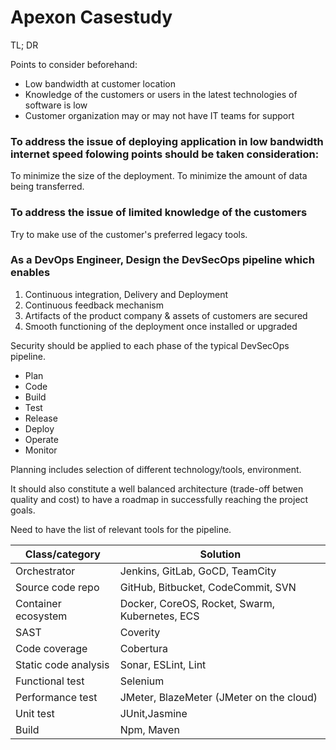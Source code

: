# Apexon Casestudy

TL; DR

Points to consider beforehand:

- Low bandwidth at customer location
- Knowledge of the customers or users in the latest technologies of software is low
- Customer organization may or may not have IT teams for support

### To address the issue of deploying application in low bandwidth internet speed folowing points should be taken consideration:

To minimize the size of the deployment.
To minimize the amount of data being transferred.

### To address the issue of limited knowledge of the customers

Try to make use of the customer's preferred legacy tools.


### As a DevOps Engineer, Design the DevSecOps pipeline which enables
1. Continuous integration, Delivery and Deployment
2. Continuous feedback mechanism
3. Artifacts of the product company &amp; assets of customers are secured
4. Smooth functioning of the deployment once installed or upgraded



Security should be applied to each phase of the typical DevSecOps pipeline. 

- Plan
- Code
- Build
- Test
- Release
- Deploy
- Operate
- Monitor


Planning includes selection of different technology/tools, environment.

It should also constitute a well balanced architecture (trade-off betwen quality and cost) to have a roadmap in successfully reaching the project goals.

Need to have the list of relevant tools for the pipeline.

| Class/category  | Solution  |
|---|---|
| Orchestrator  | Jenkins, GitLab, GoCD, TeamCity  |
| Source code repo  | GitHub, Bitbucket, CodeCommit, SVN  |
| Container ecosystem  | Docker, CoreOS, Rocket, Swarm, Kubernetes, ECS  |
| SAST  | Coverity  |
| Code coverage  |  Cobertura |
| Static code analysis  | Sonar, ESLint, Lint  |
| Functional test  |  Selenium |
| Performance test  | JMeter, BlazeMeter (JMeter on the cloud)  |
| Unit test  |  JUnit,Jasmine  |
|  Build | Npm, Maven  |
